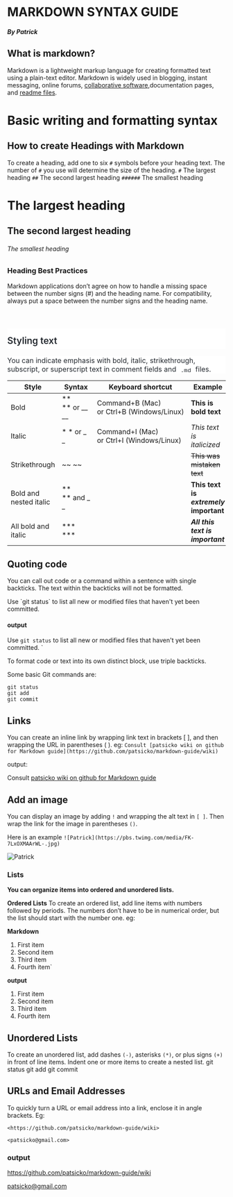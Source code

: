 
# MARKDOWN SYNTAX GUIDE
##### By Patrick
## What is markdown?
Markdown is a lightweight markup language for creating formatted text using a plain-text editor. 
 Markdown is widely used in blogging, instant messaging, online forums, [collaborative software](https://en.wikipedia.org/wiki/Collaborative_software),documentation pages, and [readme files](https://en.wikipedia.org/wiki/README).

# Basic writing and formatting syntax

##  How to create Headings with Markdown

To create a heading, add one to six `#` symbols before your heading text. The number of `#` you use will determine the size of the heading.
`#` The largest heading
`##` The second largest heading
`######` The smallest heading

# The largest heading
## The second largest heading
###### The smallest heading

### Heading Best Practices
Markdown applications don’t agree on how to handle a missing space between the number signs (#) and the heading name. For compatibility, always put a space between the number signs and the heading name.



<br class="Apple-interchange-newline">

<h2 id="styling-text" style="box-sizing: border-box; margin-top: 24px; margin-bottom: 16px; font-weight: 600; font-size: 1.5em; line-height: 1.25; padding-bottom: 0.3em; border-bottom: 1px solid var(--color-border-muted); padding-top: 1rem; color: rgb(36, 41, 47); font-family: -apple-system, BlinkMacSystemFont, &quot;Segoe UI&quot;, Helvetica, Arial, sans-serif, &quot;Apple Color Emoji&quot;, &quot;Segoe UI Emoji&quot;; font-style: normal; font-variant-ligatures: normal; font-variant-caps: normal; letter-spacing: normal; orphans: 2; text-align: start; text-indent: 0px; text-transform: none; white-space: normal; widows: 2; word-spacing: 0px; -webkit-text-stroke-width: 0px; background-color: rgb(255, 255, 255); text-decoration-thickness: initial; text-decoration-style: initial; text-decoration-color: initial;">Styling text</h2><p style="box-sizing: border-box; margin-top: 0px; margin-bottom: 16px; color: rgb(36, 41, 47); font-family: -apple-system, BlinkMacSystemFont, &quot;Segoe UI&quot;, Helvetica, Arial, sans-serif, &quot;Apple Color Emoji&quot;, &quot;Segoe UI Emoji&quot;; font-size: 16px; font-style: normal; font-variant-ligatures: normal; font-variant-caps: normal; font-weight: 400; letter-spacing: normal; orphans: 2; text-align: start; text-indent: 0px; text-transform: none; white-space: normal; widows: 2; word-spacing: 0px; -webkit-text-stroke-width: 0px; background-color: rgb(255, 255, 255); text-decoration-thickness: initial; text-decoration-style: initial; text-decoration-color: initial;">You can indicate emphasis with bold, italic, strikethrough, subscript, or superscript text in comment fields and<span> </span><code style="box-sizing: border-box; font-family: ui-monospace, SFMono-Regular, &quot;SF Mono&quot;, Menlo, Consolas, &quot;Liberation Mono&quot;, monospace; font-size: 13.6px; padding: 0.2em 0.4em; margin: 0px; background-color: var(--color-neutral-muted); border-radius: 6px;">.md</code><span> </span>files.</p>

Style | Syntax | Keyboard shortcut | Example | Output
-- | -- | -- | -- | --
Bold | ** ** or __ __ | Command+B (Mac) or Ctrl+B (Windows/Linux) | **This is bold text** | This is bold text
Italic | * * or _ _ | Command+I (Mac) or Ctrl+I (Windows/Linux) | *This text is italicized* | This text is italicized
Strikethrough | ~~ ~~ |   | ~~This was mistaken text~~ | This was mistaken text
Bold and nested italic | ** ** and _ _ |   | **This text is _extremely_ important** | This text is extremely important
All bold and italic | *** *** |   | ***All this text is important*** | All this text is important

## Quoting code

You can call out code or a command within a sentence with single backticks. The text within the backticks will not be formatted. 

 Use \`git status` to list all new or modified files that haven't yet been committed.

#### output
Use `git status` to list all new or modified files that haven't yet been committed.
`


To format code or text into its own distinct block, use triple backticks.

Some basic Git commands are:
```
git status
git add
git commit
```

## Links
You can create an inline link by wrapping link text in brackets [ ], and then wrapping the URL in parentheses ( ).
    eg: `Consult [patsicko wiki on github for Markdown guide](https://github.com/patsicko/markdown-guide/wiki)`

output:

Consult [patsicko wiki on github for Markdown guide](https://github.com/patsicko/markdown-guide/wiki)

## Add an image

You can display an image by adding `!` and wrapping the alt text in `[ ]`. Then wrap the link for the image in parentheses `()`.

Here is an example
`![Patrick](https://pbs.twimg.com/media/FK-7LxOXMAArWL-.jpg)`

![Patrick](https://pbs.twimg.com/media/FK-7LxOXMAArWL-.jpg)

### Lists
**You can organize items into ordered and unordered lists.**

**Ordered Lists**
To create an ordered list, add line items with numbers followed by periods. The numbers don’t have to be in numerical order, but the list should start with the number one.
eg:

**Markdown**
1. First item
2. Second item
3. Third item
4. Fourth item`



**output**
1. First item
2. Second item
3. Third item
4. Fourth item



## Unordered Lists
To create an unordered list, add dashes `(-)`, asterisks `(*)`, or plus signs `(+)` in front of line items. Indent one or more items to create a nested list.
git status git add git commit
## URLs and Email Addresses
To quickly turn a URL or email address into a link, enclose it in angle brackets.
Eg:

`<https://github.com/patsicko/markdown-guide/wiki>`

`<patsicko@gmail.com>`
### output

<https://github.com/patsicko/markdown-guide/wiki>


<patsicko@gmail.com>


